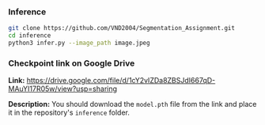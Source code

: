 ### Inference

```bash
git clone https://github.com/VND2004/Segmentation_Assignment.git
cd inference
python3 infer.py --image_path image.jpeg
```
### Checkpoint link on Google Drive  
**Link:** https://drive.google.com/file/d/1cY2vIZDa8ZBSJdI667qD-MAuYI17R05w/view?usp=sharing

**Description:** You should download the `model.pth` file from the link and place it in the repository's `inference` folder.

